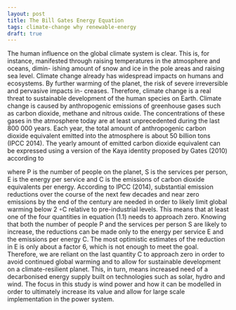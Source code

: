```yaml
---
layout: post
title: The Bill Gates Energy Equation
tags: climate-change why renewable-energy
draft: true
---
```




The human influence on the global climate system is clear. This is, for instance, manifested through raising temperatures in the atmosphere and oceans, dimin- ishing amount of snow and ice in the pole areas and raising sea level. Climate change already has widespread impacts on humans and ecosystems. By further warming of the planet, the risk of severe irreversible and pervasive impacts in- creases. Therefore, climate change is a real threat to sustainable development of the human species on Earth.Climate change is caused by anthropogenic emissions of greenhouse gases such as carbon dioxide, methane and nitrous oxide. The concentrations of these gases in the atmosphere today are at least unprecedented during the last 800 000 years. Each year, the total amount of anthropogenic carbon dioxide equivalent emitted into the atmosphere is about 50 billion tons (IPCC 2014). The yearly amount of emitted carbon dioxide equivalent can be expressed using a version of the Kaya identity proposed by Gates (2010) according to

where P is the number of people on the planet, S is the services per person, E is the energy per service and C is the emissions of carbon dioxide equivalents per energy. According to IPCC (2014), substantial emission reductions over the course of the next few decades and near zero emissions by the end of the century are needed in order to likely limit global warming below 2 ◦C relative to pre-industrial levels. This means that at least one of the four quantities in equation (1.1) needs to approach zero.Knowing that both the number of people P and the services per person S are likely to increase, the reductions can be made only to the energy per service E and the emissions per energy C. The most optimistic estimates of the reduction in E is only about a factor 6, which is not enough to meet the goal. Therefore, we are reliant on the last quantity C to approach zero in order to avoid continued global warming and to allow for sustainable development on a climate-resilient planet. This, in turn, means increased need of a decarbonised energy supply built on technologies such as solar, hydro and wind.The focus in this study is wind power and how it can be modelled in order to ultimately increase its value and allow for large scale implementation in the power system.
